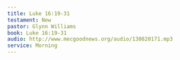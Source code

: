 ```yaml
---
title: Luke 16:19-31
testament: New
pastor: Glynn Williams
book: Luke 16:19-31
audio: http://www.mecgoodnews.org/audio/130820171.mp3
service: Morning
---
```

